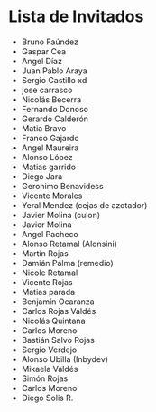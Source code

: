 # Lista de Invitados

* Bruno Faúndez
* Gaspar Cea 
* Angel Díaz 
* Juan Pablo Araya
* Sergio Castillo xd
* jose carrasco
* Nicolás Becerra
* Fernando Donoso
* Gerardo Calderón 
* Matia Bravo
* Franco Gajardo
* Angel Maureira
* Alonso López
* Matias garrido
* Diego Jara
* Geronimo Benavidess
* Vicente Morales
* Yeral Mendez (cejas de azotador)
* Javier Molina (culon)
* Javier Molina
* Angel Pacheco
* Alonso Retamal (Alonsini)
* Martín Rojas
* Damián Palma (remedio)
* Nicole Retamal
* Vicente Rojas 
* Matias parada
* Benjamín Ocaranza
* Carlos Rojas Valdés
* Nicolás Quintana
* Carlos Moreno
* Bastián Salvo Rojas
* Sergio Verdejo
* Alonso Ubilla (Inbydev)
* Mikaela Valdés
* Simón Rojas
* Carlos Moreno 
* Diego Solis R.
